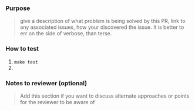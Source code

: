 ### Purpose

> give a description of what problem is being solved by this PR,
> link to any associated issues, how your discovered the issue.
> It is better to err on the side of verbose, than terse.

### How to test
1. `make test`
1. <your-steps-here>

### Notes to reviewer (optional)

> Add this section if you want to discuss alternate approaches
> or points for the reviewer to be aware of
